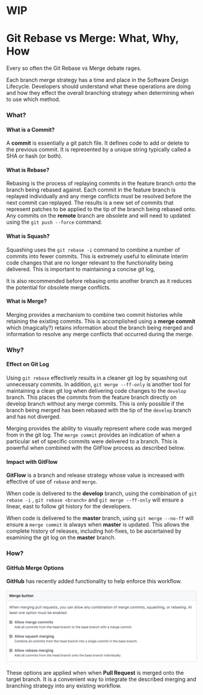 # WIP

# Git Rebase vs Merge: What, Why, How

Every so often the Git Rebase vs Merge debate rages. 

Each branch merge strategy has a time and place in the Software Design Lifecycle. 
Developers should understand what these operations are doing and how they effect the overall
branching strategy when determining when to use which method.

### What?

#### What is a Commit?
A **commit** is essentially a git patch file. It defines code to add or delete to the 
previous commit. It is represented by a unique string typically called a SHA or hash
(or both).

#### What is Rebase?
Rebasing is the process of replaying commits in the feature branch onto the branch being rebased
against. Each commit in the feature branch is replayed individually and any merge conflicts must
be resolved before the next commit can replayed. The results is a new set of commits that 
represent patches to be applied to the tip of the branch being rebased onto. Any commits on
the **remote** branch are obsolete and will need to updated using the `git push --force` command. 

#### What is Squash?
Squashing uses the `git rebase -i` command to combine a number of commits into fewer commits.
This is extremely useful to eliminate interim code changes that are no longer relevant
to the functionality being delivered. This is important to maintaining a concise git log,  

It is also recommended before rebasing onto another branch as it reduces the potential for 
obsolete merge conflicts. 

#### What is Merge?
Merging provides a mechanism to combine two commit histories while retaining the existing 
commits. This is accomplished using a **merge commit** which (magically?) retains information
about the branch being merged and information to resolve any merge conflicts that occurred
during the merge. 

### Why?
#### Effect on Git Log
Using `git rebase` effectively results in a cleaner git log by squashing out unnecessary commits.
In addition, `git merge --ff-only` is another tool for maintaining a clean git log when delivering 
code changes to the `develop` branch. This places the commits from the feature branch directly on
develop branch without any merge commits. This is only possible if the branch being merged has
been rebased with the tip of the `develop` branch and has not diverged.
 
Merging provides the ability to visually represent where code was merged from in the git log.
The `merge commit` provides an indication of when a particular set of specific commits were
delivered to a branch. This is powerful when combined with the GitFlow process as described below. 

#### Impact with GitFlow
**GitFlow** is a branch and release strategy whose value is increased with effective of use
of `rebase` and `merge`.

When code is delivered to the **develop** branch, using the combination of `git rebase -i` , 
`git rebase <branch>` and `git merge --ff-only` will ensure a linear, east to follow
 git history for the developers.
 
When code is delivered to the **master** branch, using `git merge --no-ff` will ensure a 
`merge commit` is always when **master** is updated. This allows the complete history of
releases, including hot-fixes, to be ascertained by examining the git log on the **master**
branch.


### How?
#### GitHub Merge Options 
**GitHub** has recently added functionality to help enforce this workflow. 

![GetHub Merge Options](assets/github-merge-options.png)

These options are applied when when **Pull Request** is merged onto the target branch. It is a convenient way
to integrate the described merging and branching strategy into any existing workflow. 